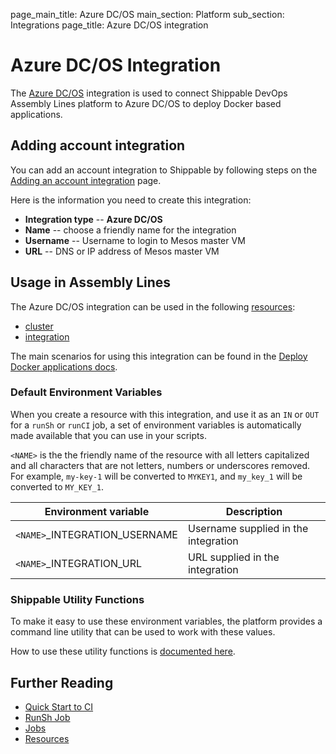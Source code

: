 page_main_title: Azure DC/OS
main_section: Platform
sub_section: Integrations
page_title: Azure DC/OS integration

# Azure DC/OS Integration

The [Azure DC/OS](https://azuremarketplace.microsoft.com/en-us/marketplace/apps/mesosphere.dcos) integration is used to connect Shippable DevOps Assembly Lines platform to Azure DC/OS to deploy Docker based applications.

## Adding account integration

You can add an account integration to Shippable by following steps on the [Adding an account integration](/platform/tutorial/integration/howto-crud-integration/) page.

Here is the information you need to create this integration:

* **Integration type** -- **Azure DC/OS**
* **Name** -- choose a friendly name for the integration
* **Username** -- Username to login to Mesos master VM
* **URL** -- DNS or IP address of Mesos master VM


## Usage in Assembly Lines

The Azure DC/OS integration can be used in the following [resources](/platform/workflow/resource/overview/):

* [cluster](/platform/workflow/resource/cluster)
* [integration](/platform/workflow/resource/integration)

The main scenarios for using this integration can be found in the [Deploy Docker applications docs](http://docs.shippable.com/deploy/deploy-docker-overview/).

### Default Environment Variables
When you create a resource with this integration, and use it as an `IN` or `OUT` for a `runSh` or `runCI` job, a set of environment variables is automatically made available that you can use in your scripts.

`<NAME>` is the the friendly name of the resource with all letters capitalized and all characters that are not letters, numbers or underscores removed. For example, `my-key-1` will be converted to `MYKEY1`, and `my_key_1` will be converted to `MY_KEY_1`.

| Environment variable						| Description        |
| ------			 							|----------------- |
| `<NAME>`\_INTEGRATION\_USERNAME			| Username supplied in the integration |
| `<NAME>`\_INTEGRATION\_URL   			| URL supplied in the integration |

### Shippable Utility Functions
To make it easy to use these environment variables, the platform provides a command line utility that can be used to work with these values.

How to use these utility functions is [documented here](/platform/tutorial/workflow/using-shipctl).

## Further Reading
* [Quick Start to CI](/getting-started/ci-sample)
* [RunSh Job](/platform/workflow/job/runsh)
* [Jobs](/platform/workflow/job/overview)
* [Resources](/platform/workflow/resource/overview)
